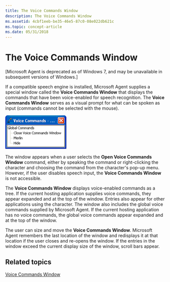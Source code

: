 ```yaml
---
title: The Voice Commands Window
description: The Voice Commands Window
ms.assetid: 4cbf1eeb-be35-46e5-87c0-08e022db621c
ms.topic: concept-article
ms.date: 05/31/2018
---
```


# The Voice Commands Window

\[Microsoft Agent is deprecated as of Windows 7, and may be unavailable in subsequent versions of Windows.\]

If a compatible speech engine is installed, Microsoft Agent supplies a special window called the **Voice Commands Window** that displays the commands that have been voice-enabled for speech recognition. The **Voice Commands Window** serves as a visual prompt for what can be spoken as input (commands cannot be selected with the mouse).

![voice commands dialog box](images/f2voice.gif)

The window appears when a user selects the **Open Voice Commands Window** command, either by speaking the command or right-clicking the character and choosing the command from the character's pop-up menu. However, if the user disables speech input, the **Voice Commands Window** is not accessible.

The **Voice Commands Window** displays voice-enabled commands as a tree. If the current hosting application supplies voice commands, they appear expanded and at the top of the window. Entries also appear for other applications using the character. The window also includes the global voice commands supplied by Microsoft Agent. If the current hosting application has no voice commands, the global voice commands appear expanded and at the top of the window.

The user can size and move the **Voice Commands Window**. Microsoft Agent remembers the last location of the window and redisplays it at that location if the user closes and re-opens the window. If the entries in the window exceed the current display size of the window, scroll bars appear.

## Related topics

<dl> <dt>

[Voice Commands Window](voice-commands-window.md)
</dt> </dl>

 

 




